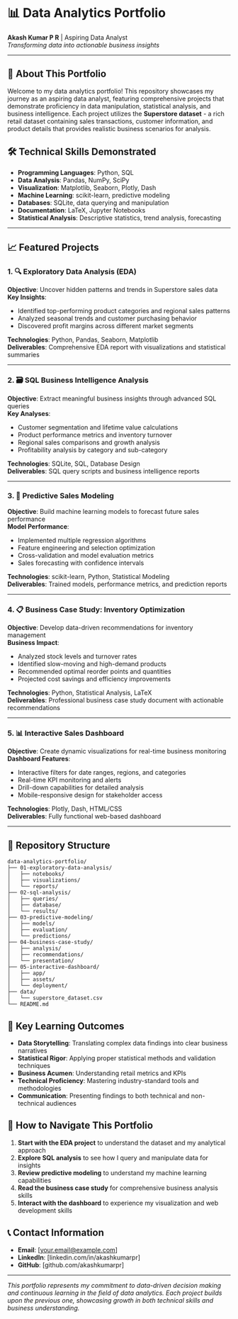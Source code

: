 # 📊 Data Analytics Portfolio

**Akash Kumar P R** | Aspiring Data Analyst  
*Transforming data into actionable business insights*

---

## 🎯 About This Portfolio

Welcome to my data analytics portfolio! This repository showcases my journey as an aspiring data analyst, featuring comprehensive projects that demonstrate proficiency in data manipulation, statistical analysis, and business intelligence. Each project utilizes the **Superstore dataset** - a rich retail dataset containing sales transactions, customer information, and product details that provides realistic business scenarios for analysis.

## 🛠️ Technical Skills Demonstrated

- **Programming Languages**: Python, SQL
- **Data Analysis**: Pandas, NumPy, SciPy
- **Visualization**: Matplotlib, Seaborn, Plotly, Dash
- **Machine Learning**: scikit-learn, predictive modeling
- **Databases**: SQLite, data querying and manipulation
- **Documentation**: LaTeX, Jupyter Notebooks
- **Statistical Analysis**: Descriptive statistics, trend analysis, forecasting

---

## 📈 Featured Projects

### 1. 🔍 **Exploratory Data Analysis (EDA)**
**Objective**: Uncover hidden patterns and trends in Superstore sales data  
**Key Insights**:
- Identified top-performing product categories and regional sales patterns
- Analyzed seasonal trends and customer purchasing behavior
- Discovered profit margins across different market segments

**Technologies**: Python, Pandas, Seaborn, Matplotlib  
**Deliverables**: Comprehensive EDA report with visualizations and statistical summaries

---

### 2. 🗃️ **SQL Business Intelligence Analysis**
**Objective**: Extract meaningful business insights through advanced SQL queries  
**Key Analyses**:
- Customer segmentation and lifetime value calculations
- Product performance metrics and inventory turnover
- Regional sales comparisons and growth analysis
- Profitability analysis by category and sub-category

**Technologies**: SQLite, SQL, Database Design  
**Deliverables**: SQL query scripts and business intelligence reports

---

### 3. 🤖 **Predictive Sales Modeling**
**Objective**: Build machine learning models to forecast future sales performance  
**Model Performance**:
- Implemented multiple regression algorithms
- Feature engineering and selection optimization
- Cross-validation and model evaluation metrics
- Sales forecasting with confidence intervals

**Technologies**: scikit-learn, Python, Statistical Modeling  
**Deliverables**: Trained models, performance metrics, and prediction reports

---

### 4. 📋 **Business Case Study: Inventory Optimization**
**Objective**: Develop data-driven recommendations for inventory management  
**Business Impact**:
- Analyzed stock levels and turnover rates
- Identified slow-moving and high-demand products
- Recommended optimal reorder points and quantities
- Projected cost savings and efficiency improvements

**Technologies**: Python, Statistical Analysis, LaTeX  
**Deliverables**: Professional business case study document with actionable recommendations

---

### 5. 📊 **Interactive Sales Dashboard**
**Objective**: Create dynamic visualizations for real-time business monitoring  
**Dashboard Features**:
- Interactive filters for date ranges, regions, and categories
- Real-time KPI monitoring and alerts
- Drill-down capabilities for detailed analysis
- Mobile-responsive design for stakeholder access

**Technologies**: Plotly, Dash, HTML/CSS  
**Deliverables**: Fully functional web-based dashboard

---

## 📁 Repository Structure

```
data-analytics-portfolio/
├── 01-exploratory-data-analysis/
│   ├── notebooks/
│   ├── visualizations/
│   └── reports/
├── 02-sql-analysis/
│   ├── queries/
│   ├── database/
│   └── results/
├── 03-predictive-modeling/
│   ├── models/
│   ├── evaluation/
│   └── predictions/
├── 04-business-case-study/
│   ├── analysis/
│   ├── recommendations/
│   └── presentation/
├── 05-interactive-dashboard/
│   ├── app/
│   ├── assets/
│   └── deployment/
├── data/
│   └── superstore_dataset.csv
└── README.md
```

## 🎯 Key Learning Outcomes

- **Data Storytelling**: Translating complex data findings into clear business narratives
- **Statistical Rigor**: Applying proper statistical methods and validation techniques
- **Business Acumen**: Understanding retail metrics and KPIs
- **Technical Proficiency**: Mastering industry-standard tools and methodologies
- **Communication**: Presenting findings to both technical and non-technical audiences

## 🚀 How to Navigate This Portfolio

1. **Start with the EDA project** to understand the dataset and my analytical approach
2. **Explore SQL analysis** to see how I query and manipulate data for insights
3. **Review predictive modeling** to understand my machine learning capabilities
4. **Read the business case study** for comprehensive business analysis skills
5. **Interact with the dashboard** to experience my visualization and web development skills

## 📞 Contact Information

- **Email**: [your.email@example.com]
- **LinkedIn**: [linkedin.com/in/akashkumarpr]
- **GitHub**: [github.com/akashkumarpr]

---

*This portfolio represents my commitment to data-driven decision making and continuous learning in the field of data analytics. Each project builds upon the previous one, showcasing growth in both technical skills and business understanding.*
